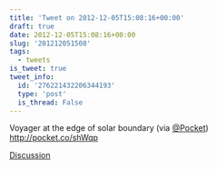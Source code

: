 ```yaml
---
title: 'Tweet on 2012-12-05T15:08:16+00:00'
draft: true
date: 2012-12-05T15:08:16+00:00
slug: '201212051508'
tags:
  - tweets
is_tweet: true
tweet_info:
  id: '276221432206344193'
  type: 'post'
  is_thread: False
---
```




Voyager at the edge of solar boundary (via [@Pocket](https://x.com/Pocket)) <http://pocket.co/shWqp>

[Discussion](https://x.com/sytelus/status/276221432206344193)
